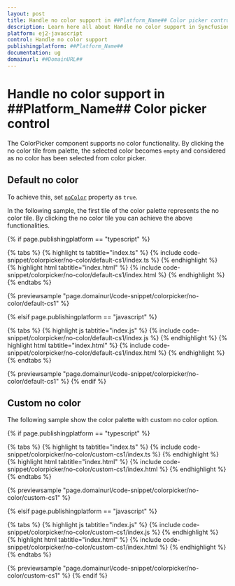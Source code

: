 ```yaml
---
layout: post
title: Handle no color support in ##Platform_Name## Color picker control | Syncfusion
description: Learn here all about Handle no color support in Syncfusion ##Platform_Name## Color picker control of Syncfusion Essential JS 2 and more.
platform: ej2-javascript
control: Handle no color support 
publishingplatform: ##Platform_Name##
documentation: ug
domainurl: ##DomainURL##
---
```


# Handle no color support in ##Platform_Name## Color picker control

The ColorPicker component supports no color functionality. By clicking the no color tile from palette, the selected color becomes `empty` and considered as no color has been selected from color picker.

## Default no color

To achieve this, set [`noColor`](../../api/color-picker#nocolor) property as `true`.

In the following sample, the first tile of the color palette represents the no color tile. By clicking the no color tile you can achieve the above functionalities.

{% if page.publishingplatform == "typescript" %}

 {% tabs %}
{% highlight ts tabtitle="index.ts" %}
{% include code-snippet/colorpicker/no-color/default-cs1/index.ts %}
{% endhighlight %}
{% highlight html tabtitle="index.html" %}
{% include code-snippet/colorpicker/no-color/default-cs1/index.html %}
{% endhighlight %}
{% endtabs %}
        
{% previewsample "page.domainurl/code-snippet/colorpicker/no-color/default-cs1" %}

{% elsif page.publishingplatform == "javascript" %}

{% tabs %}
{% highlight js tabtitle="index.js" %}
{% include code-snippet/colorpicker/no-color/default-cs1/index.js %}
{% endhighlight %}
{% highlight html tabtitle="index.html" %}
{% include code-snippet/colorpicker/no-color/default-cs1/index.html %}
{% endhighlight %}
{% endtabs %}

{% previewsample "page.domainurl/code-snippet/colorpicker/no-color/default-cs1" %}
{% endif %}

## Custom no color

The following sample show the color palette with custom no color option.

{% if page.publishingplatform == "typescript" %}

 {% tabs %}
{% highlight ts tabtitle="index.ts" %}
{% include code-snippet/colorpicker/no-color/custom-cs1/index.ts %}
{% endhighlight %}
{% highlight html tabtitle="index.html" %}
{% include code-snippet/colorpicker/no-color/custom-cs1/index.html %}
{% endhighlight %}
{% endtabs %}
        
{% previewsample "page.domainurl/code-snippet/colorpicker/no-color/custom-cs1" %}

{% elsif page.publishingplatform == "javascript" %}

{% tabs %}
{% highlight js tabtitle="index.js" %}
{% include code-snippet/colorpicker/no-color/custom-cs1/index.js %}
{% endhighlight %}
{% highlight html tabtitle="index.html" %}
{% include code-snippet/colorpicker/no-color/custom-cs1/index.html %}
{% endhighlight %}
{% endtabs %}

{% previewsample "page.domainurl/code-snippet/colorpicker/no-color/custom-cs1" %}
{% endif %}